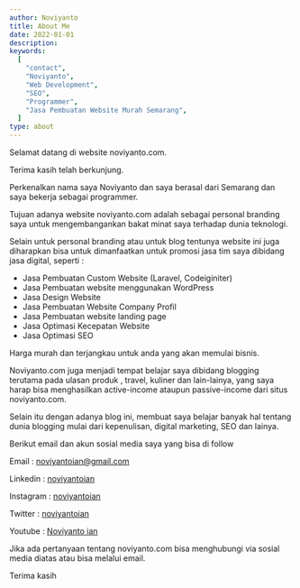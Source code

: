 ```yaml
---
author: Noviyanto
title: About Me
date: 2022-01-01
description:
keywords:
  [
    "contact",
    "Noviyanto",
    "Web Development",
    "SEO",
    "Programmer",
    "Jasa Pembuatan Website Murah Semarang",
  ]
type: about
---
```


Selamat datang di website noviyanto.com.

Terima kasih telah berkunjung.

Perkenalkan nama saya Noviyanto dan saya berasal dari Semarang dan saya bekerja sebagai programmer.

Tujuan adanya website noviyanto.com adalah sebagai personal branding saya untuk mengembangankan bakat minat saya terhadap dunia teknologi.

Selain untuk personal branding atau untuk blog tentunya website ini juga diharapkan bisa untuk dimanfaatkan untuk promosi jasa tim saya dibidang jasa digital, seperti :

- Jasa Pembuatan Custom Website (Laravel, Codeiginiter)
- Jasa Pembuatan website menggunakan WordPress
- Jasa Design Website
- Jasa Pembuatan Website Company Profil
- Jasa Pembuatan website landing page
- Jasa Optimasi Kecepatan Website
- Jasa Optimasi SEO

Harga murah dan terjangkau untuk anda yang akan memulai bisnis.

Noviyanto.com juga menjadi tempat belajar saya dibidang blogging terutama pada ulasan produk , travel, kuliner dan lain-lainya, yang saya harap bisa menghasilkan active-income ataupun passive-income dari situs noviyanto.com.

Selain itu dengan adanya blog ini, membuat saya belajar banyak hal tentang dunia blogging mulai dari kepenulisan, digital marketing, SEO dan lainya.

Berikut email dan akun sosial media saya yang bisa di follow

Email : noviyantoian@gmail.com

Linkedin : [noviyantoian](https://www.linkedin.com/in/noviyantoian/)

Instagram : [noviyantoian](https://www.instagram.com/noviyantoian)

Twitter : [noviyantoian](https://www.twitter.com/noviyantoian)

Youtube : [Noviyanto ian](https://www.youtube.com/channel/UC5aCTBBssJVAtX0CUaQTYyw)

Jika ada pertanyaan tentang noviyanto.com bisa menghubungi via sosial media diatas atau bisa melalui email.

Terima kasih
